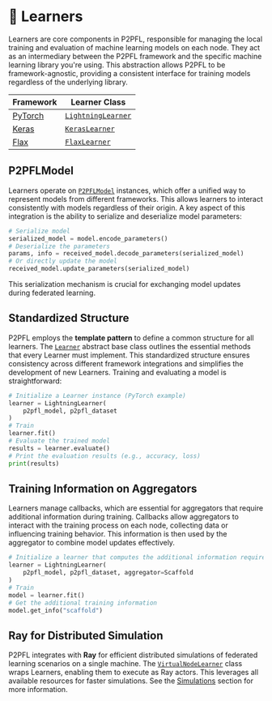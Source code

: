 # 🧠 Learners

Learners are core components in P2PFL, responsible for managing the local training and evaluation of machine learning models on each node. They act as an intermediary between the P2PFL framework and the specific machine learning library you're using. This abstraction allows P2PFL to be framework-agnostic, providing a consistent interface for training models regardless of the underlying library.

| Framework                               | Learner Class                           |
|-----------------------------------------|-----------------------------------------|
| [PyTorch](https://pytorch.org/)         | [`LightningLearner`](#LightningLearner) |
| [Keras](https://keras.io/)              | [`KerasLearner`](#KerasLearner)         |
| [Flax](https://flax.readthedocs.io)     | [`FlaxLearner`](#FlaxLearner)           |


## P2PFLModel

Learners operate on [`P2PFLModel`](#P2PFLModel) instances, which offer a unified way to represent models from different frameworks. This allows learners to interact consistently with models regardless of their origin. A key aspect of this integration is the ability to serialize and deserialize model parameters:

```python
# Serialize model
serialized_model = model.encode_parameters()
# Deserialize the parameters
params, info = received_model.decode_parameters(serialized_model)
# Or directly update the model
received_model.update_parameters(serialized_model)
```

This serialization mechanism is crucial for exchanging model updates during federated learning.

## Standardized Structure

P2PFL employs the **template pattern** to define a common structure for all learners. The [`Learner`](#Learner) abstract base class outlines the essential methods that every Learner must implement. This standardized structure ensures consistency across different framework integrations and simplifies the development of new Learners.  Training and evaluating a model is straightforward:

```python
# Initialize a Learner instance (PyTorch example)
learner = LightningLearner(
    p2pfl_model, p2pfl_dataset
)
# Train
learner.fit()
# Evaluate the trained model
results = learner.evaluate()
# Print the evaluation results (e.g., accuracy, loss)
print(results)
```


## Training Information on Aggregators

Learners manage callbacks, which are essential for aggregators that require additional information during training. Callbacks allow aggregators to interact with the training process on each node, collecting data or influencing training behavior.  This information is then used by the aggregator to combine model updates effectively.

```python
# Initialize a learner that computes the additional information required by the Scaffold aggregator
learner = LightningLearner(
    p2pfl_model, p2pfl_dataset, aggregator=Scaffold
)
# Train
model = learner.fit()
# Get the additional training information
model.get_info("scaffold")
```
## Ray for Distributed Simulation

P2PFL integrates with **Ray** for efficient distributed simulations of federated learning scenarios on a single machine. The [`VirtualNodeLearner`](#VirtualNodeLearner) class wraps Learners, enabling them to execute as Ray actors. This leverages all available resources for faster simulations.  See the [Simulations](../../tutorials/simulation.md) section for more information.
